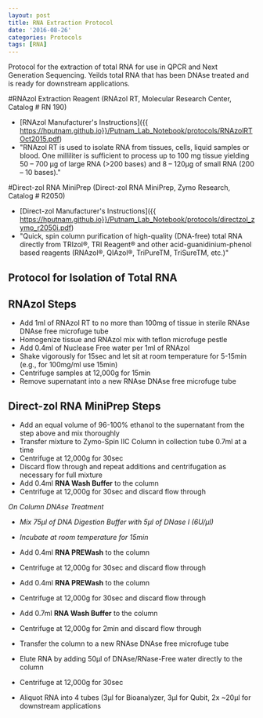 ```yaml
---
layout: post
title: RNA Extraction Protocol
date: '2016-08-26'
categories: Protocols
tags: [RNA]
---
```


Protocol for the extraction of total RNA for use in QPCR and Next Generation Sequencing.
Yeilds total RNA that has been DNAse treated and is ready for downstream applications.

#RNAzol Extraction Reagent 
(RNAzol RT, Molecular Research Center, Catalog # RN 190)  

* [RNAzol Manufacturer's Instructions]({{ https://hputnam.github.io}}/Putnam_Lab_Notebook/protocols/RNAzolRTOct2015.pdf)
* "RNAzol RT is used to isolate RNA from tissues, cells, liquid samples or blood. One milliliter is sufficient to process up to 100 mg tissue yielding 50 – 700 μg of large RNA (>200 bases) and 8 – 120μg of small RNA (200 – 10 bases)."

#Direct-zol RNA MiniPrep 
(Direct-zol RNA MiniPrep, Zymo Research, Catalog # R2050)  

* [Direct-zol Manufacturer's Instructions]({{ https://hputnam.github.io}}/Putnam_Lab_Notebook/protocols/directzol_zymo_r2050i.pdf)
* "Quick, spin column purification of high-quality (DNA-free) total RNA directly from TRIzol®, TRI Reagent® and other acid-guanidinium-phenol based reagents (RNAzol®, QIAzol®, TriPureTM, TriSureTM, etc.)"



## Protocol for Isolation of Total RNA
 
## RNAzol Steps
* Add 1ml of RNAzol RT to no more than 100mg of tissue in sterile RNAse DNAse free microfuge tube 
* Homogenize tissue and RNAzol mix with teflon microfuge pestle
* Add 0.4ml of Nuclease Free water per 1ml of RNAzol 
* Shake vigorously for 15sec and let sit at room temperature for 5-15min (e.g., for 100mg/ml use 15min)
* Centrifuge samples at 12,000g for 15min
* Remove supernatant into a new RNAse DNAse free microfuge tube 

## Direct-zol RNA MiniPrep Steps
* Add an equal volume of 96-100% ethanol to the supernatant from the step above and mix thoroughly
* Transfer mixture to Zymo-Spin IIC Column in collection tube 0.7ml at a time
* Centrifuge at 12,000g for 30sec
* Discard flow through and repeat additions and centrifugation as necessary for full mixture
* Add 0.4ml **RNA Wash Buffer** to the column
* Centrifuge at 12,000g for 30sec and discard flow through

*On Column DNAse Treatment*
* _Mix 75µl of DNA Digestion Buffer with 5µl of DNase I (6U/µl)_
* _Incubate at room temperature for 15min_

* Add 0.4ml **RNA PREWash** to the column 
* Centrifuge at 12,000g for 30sec and discard flow through
* Add 0.4ml **RNA PREWash** to the column 
* Centrifuge at 12,000g for 30sec and discard flow through
* Add 0.7ml **RNA Wash Buffer** to the column 
* Centrifuge at 12,000g for 2min and discard flow through
* Transfer the column to a new RNAse DNAse free microfuge tube
* Elute RNA by adding 50µl of DNAse/RNase-Free water directly to the column
* Centrifuge at 12,000g for 30sec
* Aliquot RNA into 4 tubes (3µl for Bioanalyzer, 3µl for Qubit, 2x ~20µl for downstream applications